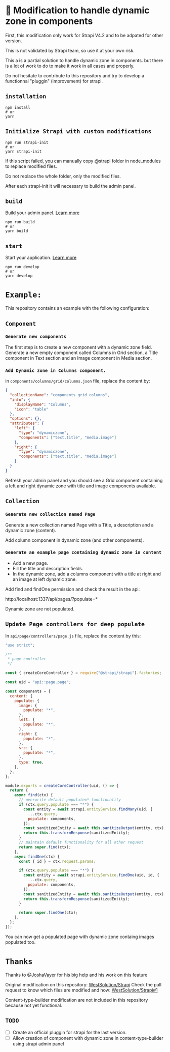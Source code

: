 # 🚀 Modification to handle dynamic zone in components

First, this modification only work for Strapi V4.2 and to be adpated for other version.

This is not validated by Strapi team, so use it at your own risk.

This a is a partial solution to handle dynamic zone in components. but there is a lot of work to do to make it work in all cases and properly.

Do not hesitate to contribute to this repository and try to develop a functionnal "pluggin" (improvement) for strapi.

## `installation`

```
npm install
# or
yarn
```

## `Initialize Strapi with custom modifications`

```
npm run strapi-init
# or
yarn strapi-init
```

If this script failed, you can manually copy @strapi folder in node_modules to replace modified files.

Do not replace the whole folder, only the modified files.

After each strapi-init it will necessary to build the admin panel.

## `build`

Build your admin panel. [Learn more](https://docs.strapi.io/developer-docs/latest/developer-resources/cli/CLI.html#strapi-build)

```
npm run build
# or
yarn build
```

## `start`

Start your application. [Learn more](https://docs.strapi.io/developer-docs/latest/developer-resources/cli/CLI.html#strapi-start)

```
npm run develop
# or
yarn develop
```

# `Example: `

This repository contains an example with the following configuration:

## `Component`

### `Generate new components`

The first step is to create a new component with a dynamic zone field.
Generate a new empty component called Columns in Grid section, a Title component in Text section and an Image component in Media section.

### `Add Dynamic zone in Columns component.`

in `components/columns/grid/columns.json` file, replace the content by:

```json
{
  "collectionName": "components_grid_columns",
  "info": {
    "displayName": "Columns",
    "icon": "table"
  },
  "options": {},
  "attributes": {
    "left": {
      "type": "dynamiczone",
      "components": ["text.title", "media.image"]
    },
    "right": {
      "type": "dynamiczone",
      "components": ["text.title", "media.image"]
    }
  }
}
```

Refresh your admin panel and you should see a Grid component containing a left and right dynamic zone with title and image components available.

## `Collection`

### `Generate new collection named Page`

Generate a new collection named Page with a Title, a description and a dynamic zone (content).

Add column component in dynamic zone (and other components).

### `Generate an example page containing dynamic zone in content`

- Add a new page.
- Fill the title and description fields.
- In the dynamic zone, add a columns component with a title at right and an image at left dynamic zone.

Add find and findOne permission and check the result in the api:

http://localhost:1337/api/pages/?populate=\*

Dynamic zone are not populated.

## `Update Page controllers for deep populate`

In `api/page/controllers/page.js` file, replace the content by this:

```js
"use strict";

/**
 * page controller
 */

const { createCoreController } = require("@strapi/strapi").factories;

const uid = "api::page.page";

const components = {
  content: {
    populate: {
      image: {
        populate: "*",
      },
      left: {
        populate: "*",
      },
      right: {
        populate: "*",
      },
      src: {
        populate: "*",
      },
      type: true,
    },
  },
};

module.exports = createCoreController(uid, () => {
  return {
    async find(ctx) {
      // overwrite default populate=* functionality
      if (ctx.query.populate === "*") {
        const entity = await strapi.entityService.findMany(uid, {
          ...ctx.query,
          populate: components,
        });
        const sanitizedEntity = await this.sanitizeOutput(entity, ctx);
        return this.transformResponse(sanitizedEntity);
      }
      // maintain default functionality for all other request
      return super.find(ctx);
    },
    async findOne(ctx) {
      const { id } = ctx.request.params;

      if (ctx.query.populate === "*") {
        const entity = await strapi.entityService.findOne(uid, id, {
          ...ctx.query,
          populate: components,
        });
        const sanitizedEntity = await this.sanitizeOutput(entity, ctx);
        return this.transformResponse(sanitizedEntity);
      }

      return super.findOne(ctx);
    },
  };
});
```

You can now get a populated page with dynamic zone containg images populated too.

# `Thanks`

Thanks to [@JoshaVayer](https://github.com/joshuaVayer) for his big help and his work on this feature

Original modification on this repository: [WestSolution/Strapi](https://github.com/West-Solutions/strapi/tree/feature/handle-dynamic-zone-in-components)
Check the pull request to know which files are modified and how: [WestSolution/Strapi#1](https://github.com/West-Solutions/strapi/pull/1)

Content-type-builder modification are not included in this repository because not yet functional.

## `TODO`

- [ ] Create an official pluggin for strapi for the last version.
- [ ] Allow creation of component with dynamic zone in content-type-builder using strapi admin panel
